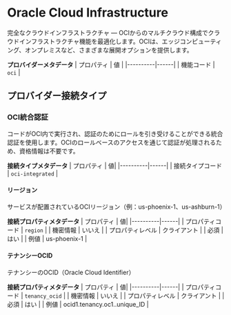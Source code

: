 # Oracle Cloud Infrastructure
完全なクラウドインフラストラクチャ — OCIからのマルチクラウド構成でクラウドインフラストラクチャ機能を最適化します。OCIは、エッジコンピューティング、オンプレミスなど、さまざまな展開オプションを提供します。

**プロバイダーメタデータ**
| プロパティ | 値 |
|----------|------|
| 機能コード | `oci` |

## プロバイダー接続タイプ

### OCI統合認証
コードがOCI内で実行され、認証のためにロールを引き受けることができる統合認証を使用します。OCIのロールベースのアクセスを通じて認証が処理されるため、資格情報は不要です。

**接続タイプメタデータ**
| プロパティ | 値|
|----------|------|
| 接続タイプコード | `oci-integrated` |

#### リージョン
サービスが配置されているOCIリージョン（例：us-phoenix-1、us-ashburn-1）

**接続プロパティメタデータ**
| プロパティ | 値|
|----------|------|
| プロパティコード | `region` |
| 機密情報 | いいえ |
| プロパティレベル | クライアント |
| 必須 | はい |
| 例値 | us-phoenix-1 |

#### テナンシーOCID
テナンシーのOCID（Oracle Cloud Identifier）

**接続プロパティメタデータ**
| プロパティ | 値|
|----------|------|
| プロパティコード | `tenancy_ocid` |
| 機密情報 | いいえ |
| プロパティレベル | クライアント |
| 必須 | はい |
| 例値 | ocid1.tenancy.oc1..unique_ID |
